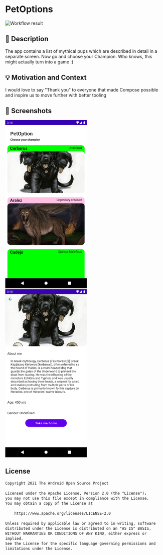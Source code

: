 # PetOptions

![Workflow result](https://github.com/Trak-X/Pe/workflows/Check/badge.svg)


## :scroll: Description
The app contains a list of mythical pups which are described in detail in a separate screen. Now go and choose your Champion. Who knows, this might actually turn into a game :)

## :bulb: Motivation and Context
I would love to say "Thank you" to everyone that made Compose possible and inspire us to move further with better tooling

## :camera_flash: Screenshots
<img src="/results/screenshot_1.png" width="260">&emsp;<img src="/results/screenshot_2.png" width="260">

## License
```
Copyright 2021 The Android Open Source Project

Licensed under the Apache License, Version 2.0 (the "License");
you may not use this file except in compliance with the License.
You may obtain a copy of the License at

    https://www.apache.org/licenses/LICENSE-2.0

Unless required by applicable law or agreed to in writing, software
distributed under the License is distributed on an "AS IS" BASIS,
WITHOUT WARRANTIES OR CONDITIONS OF ANY KIND, either express or implied.
See the License for the specific language governing permissions and
limitations under the License.
```

